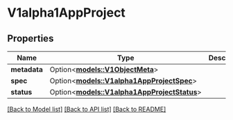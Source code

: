 # V1alpha1AppProject

## Properties

Name | Type | Description | Notes
------------ | ------------- | ------------- | -------------
**metadata** | Option<[**models::V1ObjectMeta**](v1ObjectMeta.md)> |  | [optional]
**spec** | Option<[**models::V1alpha1AppProjectSpec**](v1alpha1AppProjectSpec.md)> |  | [optional]
**status** | Option<[**models::V1alpha1AppProjectStatus**](v1alpha1AppProjectStatus.md)> |  | [optional]

[[Back to Model list]](../README.md#documentation-for-models) [[Back to API list]](../README.md#documentation-for-api-endpoints) [[Back to README]](../README.md)


